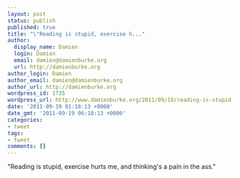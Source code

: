 ```yaml
---
layout: post
status: publish
published: true
title: "\"Reading is stupid, exercise h..."
author:
  display_name: Damien
  login: Damien
  email: damien@damienburke.org
  url: http://damienburke.org
author_login: Damien
author_email: damien@damienburke.org
author_url: http://damienburke.org
wordpress_id: 1735
wordpress_url: http://www.damienburke.org/2011/09/19/reading-is-stupid-exercise-h/
date: '2011-09-19 01:18:13 +0000'
date_gmt: '2011-09-19 06:18:13 +0000'
categories:
- tweet
tags:
- tweet
comments: []
---
```

<p>"Reading is stupid, exercise hurts me, and thinking's a pain in the ass."</p>
